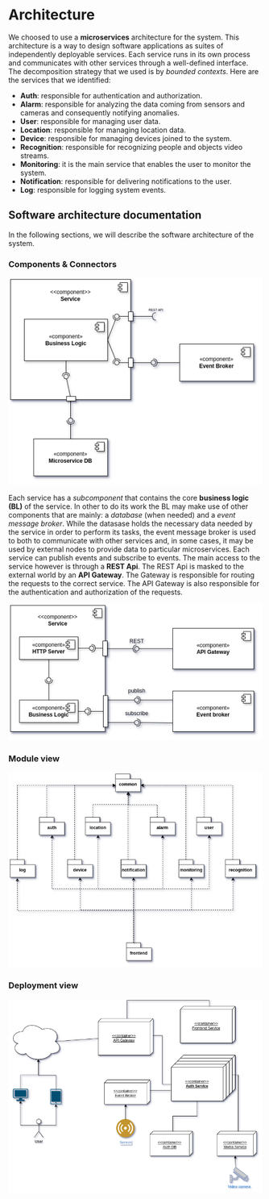 # Architecture

We choosed to use a **microservices** architecture for the system. This architecture is a way to design software applications as suites of independently deployable services. Each service runs in its own process and communicates with other services through a well-defined interface. The decomposition strategy that we used is by *bounded contexts*. Here are the services that we identified:

- **Auth**: responsible for authentication and authorization.
- **Alarm**: responsible for analyzing the data coming from sensors and cameras and consequently notifying anomalies.
- **User**: responsible for managing user data.
- **Location**: responsible for managing location data.
- **Device**: responsible for managing devices joined to the system.
- **Recognition**: responsible for recognizing people and objects video streams.
- **Monitoring**: it is the main service that enables the user to monitor the system.
- **Notification**: responsible for delivering notifications to the user.
- **Log**: responsible for logging system events.

## Software architecture documentation

In the following sections, we will describe the software architecture of the system.

### Components & Connectors

![Components & Connectors](img/revue_components_and_connectors.png)

Each service has a *subcomponent* that contains the core **business logic (BL)** of the service. In other to do its work the BL may make use of other components that are mainly: a *database* (when needed) and a *event message broker*. While the datasase holds the necessary data needed by the service in order to perform its tasks, the event message broker is used to both to communicate with other services and, in some cases, it may be used by external nodes to provide data to particular microservices. Each service can publish events and subscribe to events. 
The main access to the service however is through a **REST Api**. The REST Api is masked to the external world by an **API Gateway**. The Gateway is responsible for routing the requests to the correct service. The API Gateway is also responsible for the authentication and authorization of the requests.

![Interaction components](img/revue_interaction_cAc.png)

### Module view

![Module view](img/revue_modules_view.png)

### Deployment view

![Deployment view](img/revue_deployment.png)

